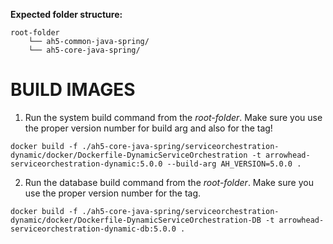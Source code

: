 **Expected folder structure:**

```
root-folder
	└── ah5-common-java-spring/
	└── ah5-core-java-spring/
```

# BUILD IMAGES

1) Run the system build command from the _root-folder_. Make sure you use the proper version number for build arg and also for the tag!

`docker build -f ./ah5-core-java-spring/serviceorchestration-dynamic/docker/Dockerfile-DynamicServiceOrchestration -t arrowhead-serviceorchestration-dynamic:5.0.0 --build-arg AH_VERSION=5.0.0 .`

2) Run the database build command from the _root-folder_. Make sure you use the proper version number for the tag.

`docker build -f ./ah5-core-java-spring/serviceorchestration-dynamic/docker/Dockerfile-DynamicServiceOrchestration-DB -t arrowhead-serviceorchestration-dynamic-db:5.0.0 .`